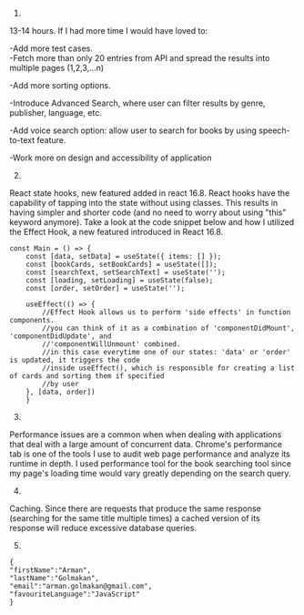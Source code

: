 1)
13-14 hours.
If I had more time I would have loved to:

-Add more test cases.  
-Fetch more than only 20 entries from API and spread the results into multiple pages (1,2,3,...n)

-Add more sorting options.

-Introduce Advanced Search, where user can filter results by genre, publisher, language, etc.

-Add voice search option: allow user to search for books by using speech-to-text feature.

-Work more on design and accessibility of application

2)
React state hooks, new featured added in react 16.8.
React hooks have the capability of tapping into the state without using classes. This results in having simpler and shorter code (and no need to worry about using "this" keyword anymore). Take a look at the code snippet below and how I utilized the Effect Hook, a new featured introduced in React 16.8.

```
const Main = () => {
	const [data, setData] = useState({ items: [] });
	const [bookCards, setBookCards] = useState([]);
	const [searchText, setSearchText] = useState('');
	const [loading, setLoading] = useState(false);
	const [order, setOrder] = useState('');
	
	useEffect(() => {
		//Effect Hook allows us to perform 'side effects' in function components.
		//you can think of it as a combination of 'componentDidMount', 'componentDidUpdate', and
		//'componentWillUnmount' combined.
		//in this case everytime one of our states: 'data' or 'order' is updated, it triggers the code 
		//inside useEffect(), which is responsible for creating a list of cards and sorting them if specified 
		//by user
	}, [data, order])
	} 
```

3)
Performance issues are a common when when dealing with applications that deal with a large amount of concurrent data. Chrome's performance tab is one of the tools I use to audit web page performance and analyze its runtime in depth.
I used performance tool for the book searching tool since my page's loading time would vary greatly depending on the search query.
 
4)
Caching. Since there are requests that produce the same response (searching for the same title multiple times) a cached version of its response will reduce excessive database queries.

5)
```
{
"firstName":"Arman",
"lastName":"Golmakan",
"email":"arman.golmakan@gmail.com",
"favouriteLanguage":"JavaScript"
}
```